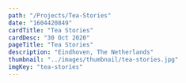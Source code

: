 ```yaml
---
path: "/Projects/Tea-Stories"
date: "1604420849"
cardTitle: "Tea Stories"
cardDesc: "30 Oct 2020"
pageTitle: "Tea Stories"
description: "Eindhoven, The Netherlands"
thumbnail: "../images/thumbnail/tea-stories.jpg"
imgKey: "tea-stories"
---
```

